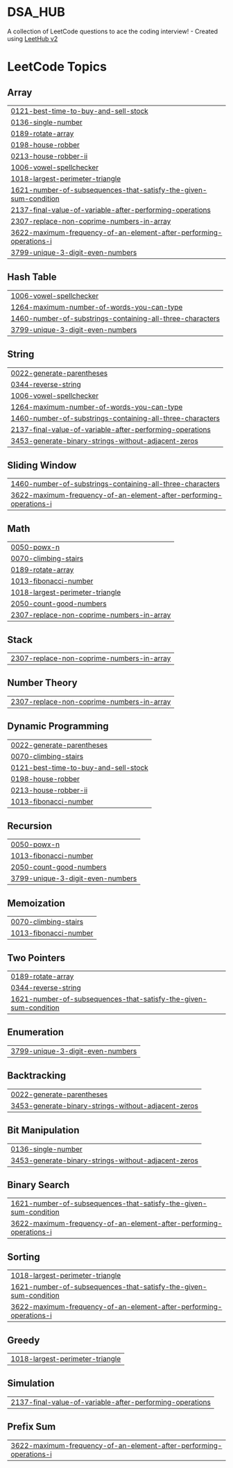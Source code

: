 # DSA_HUB
A collection of LeetCode questions to ace the coding interview! - Created using [LeetHub v2](https://github.com/arunbhardwaj/LeetHub-2.0)

<!---LeetCode Topics Start-->
# LeetCode Topics
## Array
|  |
| ------- |
| [0121-best-time-to-buy-and-sell-stock](https://github.com/Ayan-10-06-03/DSA_HUB/tree/master/0121-best-time-to-buy-and-sell-stock) |
| [0136-single-number](https://github.com/Ayan-10-06-03/DSA_HUB/tree/master/0136-single-number) |
| [0189-rotate-array](https://github.com/Ayan-10-06-03/DSA_HUB/tree/master/0189-rotate-array) |
| [0198-house-robber](https://github.com/Ayan-10-06-03/DSA_HUB/tree/master/0198-house-robber) |
| [0213-house-robber-ii](https://github.com/Ayan-10-06-03/DSA_HUB/tree/master/0213-house-robber-ii) |
| [1006-vowel-spellchecker](https://github.com/Ayan-10-06-03/DSA_HUB/tree/master/1006-vowel-spellchecker) |
| [1018-largest-perimeter-triangle](https://github.com/Ayan-10-06-03/DSA_HUB/tree/master/1018-largest-perimeter-triangle) |
| [1621-number-of-subsequences-that-satisfy-the-given-sum-condition](https://github.com/Ayan-10-06-03/DSA_HUB/tree/master/1621-number-of-subsequences-that-satisfy-the-given-sum-condition) |
| [2137-final-value-of-variable-after-performing-operations](https://github.com/Ayan-10-06-03/DSA_HUB/tree/master/2137-final-value-of-variable-after-performing-operations) |
| [2307-replace-non-coprime-numbers-in-array](https://github.com/Ayan-10-06-03/DSA_HUB/tree/master/2307-replace-non-coprime-numbers-in-array) |
| [3622-maximum-frequency-of-an-element-after-performing-operations-i](https://github.com/Ayan-10-06-03/DSA_HUB/tree/master/3622-maximum-frequency-of-an-element-after-performing-operations-i) |
| [3799-unique-3-digit-even-numbers](https://github.com/Ayan-10-06-03/DSA_HUB/tree/master/3799-unique-3-digit-even-numbers) |
## Hash Table
|  |
| ------- |
| [1006-vowel-spellchecker](https://github.com/Ayan-10-06-03/DSA_HUB/tree/master/1006-vowel-spellchecker) |
| [1264-maximum-number-of-words-you-can-type](https://github.com/Ayan-10-06-03/DSA_HUB/tree/master/1264-maximum-number-of-words-you-can-type) |
| [1460-number-of-substrings-containing-all-three-characters](https://github.com/Ayan-10-06-03/DSA_HUB/tree/master/1460-number-of-substrings-containing-all-three-characters) |
| [3799-unique-3-digit-even-numbers](https://github.com/Ayan-10-06-03/DSA_HUB/tree/master/3799-unique-3-digit-even-numbers) |
## String
|  |
| ------- |
| [0022-generate-parentheses](https://github.com/Ayan-10-06-03/DSA_HUB/tree/master/0022-generate-parentheses) |
| [0344-reverse-string](https://github.com/Ayan-10-06-03/DSA_HUB/tree/master/0344-reverse-string) |
| [1006-vowel-spellchecker](https://github.com/Ayan-10-06-03/DSA_HUB/tree/master/1006-vowel-spellchecker) |
| [1264-maximum-number-of-words-you-can-type](https://github.com/Ayan-10-06-03/DSA_HUB/tree/master/1264-maximum-number-of-words-you-can-type) |
| [1460-number-of-substrings-containing-all-three-characters](https://github.com/Ayan-10-06-03/DSA_HUB/tree/master/1460-number-of-substrings-containing-all-three-characters) |
| [2137-final-value-of-variable-after-performing-operations](https://github.com/Ayan-10-06-03/DSA_HUB/tree/master/2137-final-value-of-variable-after-performing-operations) |
| [3453-generate-binary-strings-without-adjacent-zeros](https://github.com/Ayan-10-06-03/DSA_HUB/tree/master/3453-generate-binary-strings-without-adjacent-zeros) |
## Sliding Window
|  |
| ------- |
| [1460-number-of-substrings-containing-all-three-characters](https://github.com/Ayan-10-06-03/DSA_HUB/tree/master/1460-number-of-substrings-containing-all-three-characters) |
| [3622-maximum-frequency-of-an-element-after-performing-operations-i](https://github.com/Ayan-10-06-03/DSA_HUB/tree/master/3622-maximum-frequency-of-an-element-after-performing-operations-i) |
## Math
|  |
| ------- |
| [0050-powx-n](https://github.com/Ayan-10-06-03/DSA_HUB/tree/master/0050-powx-n) |
| [0070-climbing-stairs](https://github.com/Ayan-10-06-03/DSA_HUB/tree/master/0070-climbing-stairs) |
| [0189-rotate-array](https://github.com/Ayan-10-06-03/DSA_HUB/tree/master/0189-rotate-array) |
| [1013-fibonacci-number](https://github.com/Ayan-10-06-03/DSA_HUB/tree/master/1013-fibonacci-number) |
| [1018-largest-perimeter-triangle](https://github.com/Ayan-10-06-03/DSA_HUB/tree/master/1018-largest-perimeter-triangle) |
| [2050-count-good-numbers](https://github.com/Ayan-10-06-03/DSA_HUB/tree/master/2050-count-good-numbers) |
| [2307-replace-non-coprime-numbers-in-array](https://github.com/Ayan-10-06-03/DSA_HUB/tree/master/2307-replace-non-coprime-numbers-in-array) |
## Stack
|  |
| ------- |
| [2307-replace-non-coprime-numbers-in-array](https://github.com/Ayan-10-06-03/DSA_HUB/tree/master/2307-replace-non-coprime-numbers-in-array) |
## Number Theory
|  |
| ------- |
| [2307-replace-non-coprime-numbers-in-array](https://github.com/Ayan-10-06-03/DSA_HUB/tree/master/2307-replace-non-coprime-numbers-in-array) |
## Dynamic Programming
|  |
| ------- |
| [0022-generate-parentheses](https://github.com/Ayan-10-06-03/DSA_HUB/tree/master/0022-generate-parentheses) |
| [0070-climbing-stairs](https://github.com/Ayan-10-06-03/DSA_HUB/tree/master/0070-climbing-stairs) |
| [0121-best-time-to-buy-and-sell-stock](https://github.com/Ayan-10-06-03/DSA_HUB/tree/master/0121-best-time-to-buy-and-sell-stock) |
| [0198-house-robber](https://github.com/Ayan-10-06-03/DSA_HUB/tree/master/0198-house-robber) |
| [0213-house-robber-ii](https://github.com/Ayan-10-06-03/DSA_HUB/tree/master/0213-house-robber-ii) |
| [1013-fibonacci-number](https://github.com/Ayan-10-06-03/DSA_HUB/tree/master/1013-fibonacci-number) |
## Recursion
|  |
| ------- |
| [0050-powx-n](https://github.com/Ayan-10-06-03/DSA_HUB/tree/master/0050-powx-n) |
| [1013-fibonacci-number](https://github.com/Ayan-10-06-03/DSA_HUB/tree/master/1013-fibonacci-number) |
| [2050-count-good-numbers](https://github.com/Ayan-10-06-03/DSA_HUB/tree/master/2050-count-good-numbers) |
| [3799-unique-3-digit-even-numbers](https://github.com/Ayan-10-06-03/DSA_HUB/tree/master/3799-unique-3-digit-even-numbers) |
## Memoization
|  |
| ------- |
| [0070-climbing-stairs](https://github.com/Ayan-10-06-03/DSA_HUB/tree/master/0070-climbing-stairs) |
| [1013-fibonacci-number](https://github.com/Ayan-10-06-03/DSA_HUB/tree/master/1013-fibonacci-number) |
## Two Pointers
|  |
| ------- |
| [0189-rotate-array](https://github.com/Ayan-10-06-03/DSA_HUB/tree/master/0189-rotate-array) |
| [0344-reverse-string](https://github.com/Ayan-10-06-03/DSA_HUB/tree/master/0344-reverse-string) |
| [1621-number-of-subsequences-that-satisfy-the-given-sum-condition](https://github.com/Ayan-10-06-03/DSA_HUB/tree/master/1621-number-of-subsequences-that-satisfy-the-given-sum-condition) |
## Enumeration
|  |
| ------- |
| [3799-unique-3-digit-even-numbers](https://github.com/Ayan-10-06-03/DSA_HUB/tree/master/3799-unique-3-digit-even-numbers) |
## Backtracking
|  |
| ------- |
| [0022-generate-parentheses](https://github.com/Ayan-10-06-03/DSA_HUB/tree/master/0022-generate-parentheses) |
| [3453-generate-binary-strings-without-adjacent-zeros](https://github.com/Ayan-10-06-03/DSA_HUB/tree/master/3453-generate-binary-strings-without-adjacent-zeros) |
## Bit Manipulation
|  |
| ------- |
| [0136-single-number](https://github.com/Ayan-10-06-03/DSA_HUB/tree/master/0136-single-number) |
| [3453-generate-binary-strings-without-adjacent-zeros](https://github.com/Ayan-10-06-03/DSA_HUB/tree/master/3453-generate-binary-strings-without-adjacent-zeros) |
## Binary Search
|  |
| ------- |
| [1621-number-of-subsequences-that-satisfy-the-given-sum-condition](https://github.com/Ayan-10-06-03/DSA_HUB/tree/master/1621-number-of-subsequences-that-satisfy-the-given-sum-condition) |
| [3622-maximum-frequency-of-an-element-after-performing-operations-i](https://github.com/Ayan-10-06-03/DSA_HUB/tree/master/3622-maximum-frequency-of-an-element-after-performing-operations-i) |
## Sorting
|  |
| ------- |
| [1018-largest-perimeter-triangle](https://github.com/Ayan-10-06-03/DSA_HUB/tree/master/1018-largest-perimeter-triangle) |
| [1621-number-of-subsequences-that-satisfy-the-given-sum-condition](https://github.com/Ayan-10-06-03/DSA_HUB/tree/master/1621-number-of-subsequences-that-satisfy-the-given-sum-condition) |
| [3622-maximum-frequency-of-an-element-after-performing-operations-i](https://github.com/Ayan-10-06-03/DSA_HUB/tree/master/3622-maximum-frequency-of-an-element-after-performing-operations-i) |
## Greedy
|  |
| ------- |
| [1018-largest-perimeter-triangle](https://github.com/Ayan-10-06-03/DSA_HUB/tree/master/1018-largest-perimeter-triangle) |
## Simulation
|  |
| ------- |
| [2137-final-value-of-variable-after-performing-operations](https://github.com/Ayan-10-06-03/DSA_HUB/tree/master/2137-final-value-of-variable-after-performing-operations) |
## Prefix Sum
|  |
| ------- |
| [3622-maximum-frequency-of-an-element-after-performing-operations-i](https://github.com/Ayan-10-06-03/DSA_HUB/tree/master/3622-maximum-frequency-of-an-element-after-performing-operations-i) |
<!---LeetCode Topics End-->